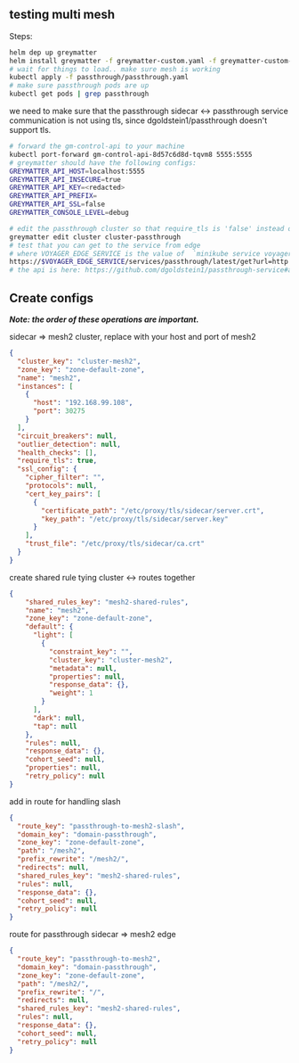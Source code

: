 ## testing multi mesh

Steps:

```bash
helm dep up greymatter
helm install greymatter -f greymatter-custom.yaml -f greymatter-custom-secrets.yaml -f greymatter-custom-minikube.yaml --name gm --replace
# wait for things to load.. make sure mesh is working
kubectl apply -f passthrough/passthrough.yaml
# make sure passthrough pods are up
kubectl get pods | grep passthrough
```

we need to make sure that the passthrough sidecar <-> passthrough service communication is not using tls, since dgoldstein1/passthrough doesn't support tls.

```bash
# forward the gm-control-api to your machine
kubectl port-forward gm-control-api-8d57c6d8d-tqvm8 5555:5555
# greymatter should have the following configs:
GREYMATTER_API_HOST=localhost:5555
GREYMATTER_API_INSECURE=true
GREYMATTER_API_KEY=<redacted>
GREYMATTER_API_PREFIX=
GREYMATTER_API_SSL=false
GREYMATTER_CONSOLE_LEVEL=debug

# edit the passthrough cluster so that require_tls is 'false' instead of 'true'
greymatter edit cluster cluster-passthrough
# test that you can get to the service from edge
# where VOYAGER_EDGE_SERVICE is the value of  `minikube service voyager-edge --https=true`
https://$VOYAGER_EDGE_SERVICE/services/passthrough/latest/get?url=http://google.com/
# the api is here: https://github.com/dgoldstein1/passthrough-service#api
```

## Create configs

***Note: the order of these operations are important.***

sidecar => mesh2 cluster, replace with your host and port of mesh2
```json
{
  "cluster_key": "cluster-mesh2",
  "zone_key": "zone-default-zone",
  "name": "mesh2",
  "instances": [
    {
      "host": "192.168.99.108",
      "port": 30275
    }
  ],
  "circuit_breakers": null,
  "outlier_detection": null,
  "health_checks": [],
  "require_tls": true,
  "ssl_config": {
    "cipher_filter": "",
    "protocols": null,
    "cert_key_pairs": [
      {
        "certificate_path": "/etc/proxy/tls/sidecar/server.crt",
        "key_path": "/etc/proxy/tls/sidecar/server.key"
      }
    ],
    "trust_file": "/etc/proxy/tls/sidecar/ca.crt"
  }
}
```
create shared rule tying cluster <-> routes together

```json
{
    "shared_rules_key": "mesh2-shared-rules",
    "name": "mesh2",
    "zone_key": "zone-default-zone",
    "default": {
      "light": [
        {
          "constraint_key": "",
          "cluster_key": "cluster-mesh2",
          "metadata": null,
          "properties": null,
          "response_data": {},
          "weight": 1
        }
      ],
      "dark": null,
      "tap": null
    },
    "rules": null,
    "response_data": {},
    "cohort_seed": null,
    "properties": null,
    "retry_policy": null
}
```
add in route for handling slash
```json
{
  "route_key": "passthrough-to-mesh2-slash",
  "domain_key": "domain-passthrough",
  "zone_key": "zone-default-zone",
  "path": "/mesh2",
  "prefix_rewrite": "/mesh2/",
  "redirects": null,
  "shared_rules_key": "mesh2-shared-rules",
  "rules": null,
  "response_data": {},
  "cohort_seed": null,
  "retry_policy": null
}
```
route for passthrough sidecar => mesh2 edge
```json
{
  "route_key": "passthrough-to-mesh2",
  "domain_key": "domain-passthrough",
  "zone_key": "zone-default-zone",
  "path": "/mesh2/",
  "prefix_rewrite": "/",
  "redirects": null,
  "shared_rules_key": "mesh2-shared-rules",
  "rules": null,
  "response_data": {},
  "cohort_seed": null,
  "retry_policy": null
}
```
